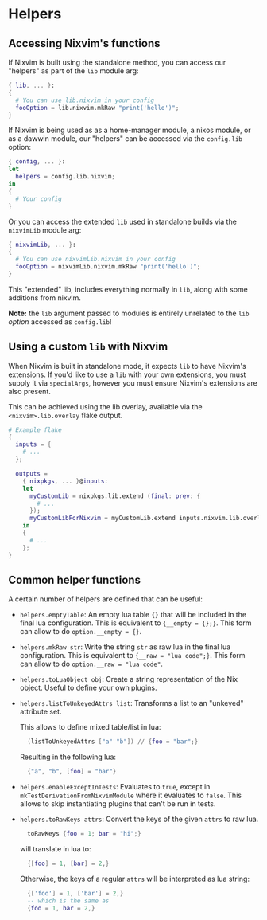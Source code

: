 # Helpers

## Accessing Nixvim's functions

If Nixvim is built using the standalone method, you can access our "helpers" as part of the `lib` module arg:

```nix
{ lib, ... }:
{
  # You can use lib.nixvim in your config
  fooOption = lib.nixvim.mkRaw "print('hello')";
}
```

If Nixvim is being used as as a home-manager module, a nixos module, or as a dawwin module,
our "helpers" can be accessed via the `config.lib` option:

```nix
{ config, ... }:
let
  helpers = config.lib.nixvim;
in
{
  # Your config
}
```

Or you can access the extended `lib` used in standalone builds via the `nixvimLib` module arg:

```nix
{ nixvimLib, ... }:
{
  # You can use nixvimLib.nixvim in your config
  fooOption = nixvimLib.nixvim.mkRaw "print('hello')";
}
```

This "extended" lib, includes everything normally in `lib`, along with some additions from nixvim.

**Note:** the `lib` argument passed to modules is entirely unrelated to the `lib` _option_ accessed as `config.lib`!

## Using a custom `lib` with Nixvim

When Nixvim is built in standalone mode, it expects `lib` to have Nixvim's extensions.
If you'd like to use a `lib` with your own extensions, you must supply it via `specialArgs`,
however you must ensure Nixvim's extensions are also present.

This can be achieved using the lib overlay, available via the `<nixvim>.lib.overlay` flake output.

```nix
# Example flake
{
  inputs = {
    # ...
  };

  outputs =
    { nixpkgs, ... }@inputs:
    let
      myCustomLib = nixpkgs.lib.extend (final: prev: {
        # ...
      });
      myCustomLibForNixvim = myCustomLib.extend inputs.nixvim.lib.overlay;
    in
    {
      # ...
    };
}
```

## Common helper functions

A certain number of helpers are defined that can be useful:

- `helpers.emptyTable`: An empty lua table `{}` that will be included in the final lua configuration.
  This is equivalent to `{__empty = {};}`. This form can allow to do `option.__empty = {}`.

- `helpers.mkRaw str`: Write the string `str` as raw lua in the final lua configuration.
  This is equivalent to `{__raw = "lua code";}`. This form can allow to do `option.__raw = "lua code"`.

- `helpers.toLuaObject obj`: Create a string representation of the Nix object. Useful to define your own plugins.

- `helpers.listToUnkeyedAttrs list`: Transforms a list to an "unkeyed" attribute set.

  This allows to define mixed table/list in lua:

  ```nix
    (listToUnkeyedAttrs ["a" "b"]) // {foo = "bar";}
  ```

  Resulting in the following lua:

  ```lua
    {"a", "b", [foo] = "bar"}
  ```

- `helpers.enableExceptInTests`: Evaluates to `true`, except in `mkTestDerivationFromNixvimModule`
  where it evaluates to `false`. This allows to skip instantiating plugins that can't be run in tests.

- `helpers.toRawKeys attrs`: Convert the keys of the given `attrs` to raw lua.
  ```nix
    toRawKeys {foo = 1; bar = "hi";}
  ```
  will translate in lua to:
  ```lua
    {[foo] = 1, [bar] = 2,}
  ```
  Otherwise, the keys of a regular `attrs` will be interpreted as lua string:
  ```lua
    {['foo'] = 1, ['bar'] = 2,}
    -- which is the same as
    {foo = 1, bar = 2,}
  ```
